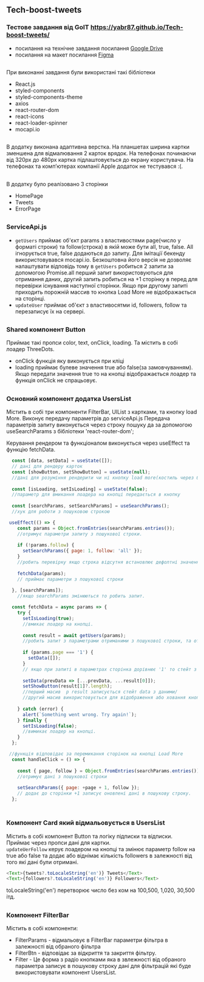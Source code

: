 
## Tech-boost-tweets
### Тестове завдання від GoIT https://yabr87.github.io/Tech-boost-tweets/  
- посилання на технічне завдання посилання [Google Drive](https://drive.google.com/file/d/1XQnUiuhy6zndS8wN9ZonHZV6Iu0esiA1/view)  
- посилання на макет посилання [Figma](https://www.figma.com/file/zun1oP6NmS2Lmgbcj6e1IG/Test?node-id=0%3A1&t=VoiYTfiXggVItgVd-1)

##  
При виконанні завдання були використані такі бібліотеки
- React.js
- styled-components
- styled-components-theme  
- axios 
- react-router-dom 
- react-icons
- react-loader-spinner 
- mocapi.io

##
В додатку виконана адаптивна верстка. На планшетах ширина картки зменшена для відмалювання 2 карток врядок. На телефонах починаючи від 320px до 480px картка підлаштовується до екрану користувача. На телефонах та комп’ютерах компанії Apple додаток не тестувався :(.


##
В додатку було реалізовано 3 сторінки
- HomePage
- Tweets
- ErrorPage



##
### ServiceApi.js
- `getUsers` приймає об'єкт params з властивостями page(число у форматі строки) та follow(строка) в якій може бути all, true, false. All ігнорується true, false додаються до запиту.
Для імітації бекенду використовувався mocapi.io. Безкоштовна його версія не дозволяє налаштувати відповідь тому в `getUsers` робиться 2 запити за допомогою Promise.all перший запит використовуються для отримання даних, другий запить робиться на +1 сторінку в перед для перевірки існування наступної сторінки. Якщо при другому запиті приходить порожній массив то кнопка Load More не відображається на сторінці.
- `updateUser` приймає об'єкт з властивосятми id, followers, follow та перезаписує їх на сервері.

##
### Shared компонент Button
Приймає такі пропси color, text, onClick, loading. Та містить в собі лоадер ThreeDots.
- onClick  функція яку виконується при кліці
- loading приймає булеве значення true або false(за замовчуванням). Якщо передати значення true то на кнопці відображається лоадер та функція onClick не спрацьовує.

##
### Основний компонент додатка UsersList
Містить в собі три компоненти FilterBar, UlList з картками, та кнопку load More. Виконує передачу параметрів до serviceApi.js
Передача параметрів запиту виконується через строку пошуку да за допомогою useSearchParams з бібліотеки 'react-router-dom';

Керування рендером та функціоналом виконується через useEffect та функцію fetchData.
```js
  const [data, setData] = useState([]);
  // дані для рендеру карток
  const [showButton, setShowButton] = useState(null);
  //дані для розуміння рендерити чи ні кнопку load more(костиль через бекенд )
  
  const [isLoading, setIsLoading] = useState(false);
  //параметр для вмикання лоадера на кнопці передається в кнопку
  
  const [searchParams, setSearchParams] = useSearchParams();
  //хук для роботи з пошуковою строкою  
```

```js
 useEffect(() => {
    const params = Object.fromEntries(searchParams.entries());
    //отримує параметри запиту з пошукової строки.
    
    if (!params.follow) {
      setSearchParams({ page: 1, follow: 'all' });
    }
    //робить перевірку якщо строка відсутня встановлює дефолтні значення для запобігання помилок під час запиту.
    
    fetchData(params);
    // приймає параметри з пошукової строки 
        
  }, [searchParams]);
    //якщо searchParams змінюються то робить запит.
```

```js
  const fetchData = async params => {
    try {
      setIsLoading(true);
      //вмикає лоадер на кнопці.
      
      const result = await getUsers(params);
      //робить запит з параметрами отриманими з пошукової строки, та отримує об'єкт з двома масивами.
      
      if (params.page === '1') {
        setData([]);     
      }
      // якщо при запиті в параметрах сторінка дорівнює '1' то стейт з даними для карток очищається для запобігання дублювання при перемиканні фільтра.
      
      setData(prevData => [...prevData, ...result[0]]);
      setShowButton(result[1]?.length);
      //перший масив  p result записується стейт data з даними/
      //другий масив використовується для відображення або ховання кнопки load more. Якщо довжина масиву 0 то кнопка не буде відмальовуватися бо далі даних немає.
      
    } catch (error) {
      alert(`Something went wrong. Try again!`);
    } finally {
      setIsLoading(false);
      //вимикає лоадер на кнопці.
    }
  };
```

```js
 //функція відповідає за перемикання сторінок на кнопці Load More
  const handleClick = () => {
  
    const { page, follow } = Object.fromEntries(searchParams.entries());
    //отримує дані з пошукової строки
    
    setSearchParams({ page: +page + 1, follow });
    // додає до сторінки +1 записує оновлені дані в пошукову строку. 
  }; 
  
```

##
### Компонент Card який відмальовується в UsersList
Містить в собі компонент Button та логіку підписки та відписки.  
Приймає через пропси дані для картки.  
`updateUerFollow` керує лоадером на кнопці та змінює параметр follow на true або false та додає або віднімає кількість followers в залежності від того які дані були отримані.
```js
<Text>{tweets?.toLocaleString('en')} Tweets</Text>
<Text>{followers?.toLocaleString('en')} Followers</Text>
```
toLocaleString('en') перетворює число без ком на 100,500, 1,020, 30,500 ітд.

##
### Компонент FilterBar
Містить в собі компоненти: 
- FilterParams - відмальовує в FilterBar параметри фільтра в залежності від обраного фільтра 
- FilterBtn - відповідає за відкриття та закриття фільтру.
- Filter - Це форма з радіо кнопками яка в звлежності від обраного параметра записує в пошукову строку дані для фільтрацій які буде використовувати компонент UsersList.       
